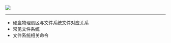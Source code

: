 ![](https://raw.githubusercontent.com/hsxhr-10/picture/master/FS%20Layer.png)

---

- 硬盘物理扇区与文件系统文件对应关系
- 常见文件系统
- 文件系统相关命令


